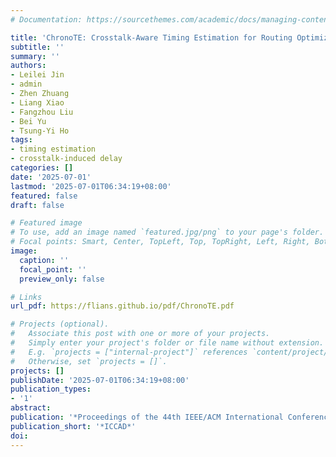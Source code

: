 ```yaml
---
# Documentation: https://sourcethemes.com/academic/docs/managing-content/

title: 'ChronoTE: Crosstalk-Aware Timing Estimation for Routing Optimization via Edge-Enhanced GNNs'
subtitle: ''
summary: ''
authors:
- Leilei Jin
- admin
- Zhen Zhuang
- Liang Xiao
- Fangzhou Liu
- Bei Yu
- Tsung-Yi Ho
tags:
- timing estimation
- crosstalk-induced delay
categories: []
date: '2025-07-01'
lastmod: '2025-07-01T06:34:19+08:00'
featured: false
draft: false

# Featured image
# To use, add an image named `featured.jpg/png` to your page's folder.
# Focal points: Smart, Center, TopLeft, Top, TopRight, Left, Right, BottomLeft, Bottom, BottomRight.
image:
  caption: ''
  focal_point: ''
  preview_only: false

# Links
url_pdf: https://flians.github.io/pdf/ChronoTE.pdf

# Projects (optional).
#   Associate this post with one or more of your projects.
#   Simply enter your project's folder or file name without extension.
#   E.g. `projects = ["internal-project"]` references `content/project/deep-learning/index.md`.
#   Otherwise, set `projects = []`.
projects: []
publishDate: '2025-07-01T06:34:19+08:00'
publication_types:
- '1'
abstract: 
publication: '*Proceedings of the 44th IEEE/ACM International Conference on Computer-Aided Design*'
publication_short: '*ICCAD*'
doi: 
---
```

